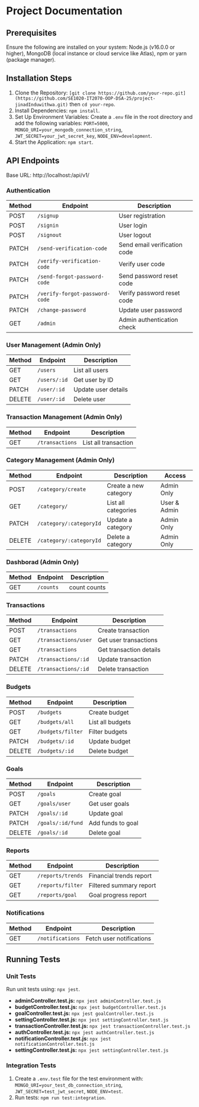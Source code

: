 # Project Documentation

## Prerequisites
Ensure the following are installed on your system: Node.js (v16.0.0 or higher), MongoDB (local instance or cloud service like Atlas), npm or yarn (package manager).

## Installation Steps
1. Clone the Repository: `[git clone https://github.com/your-repo.git](https://github.com/SE1020-IT2070-OOP-DSA-25/project-jinadInduwithwa.git)` then `cd your-repo`.
2. Install Dependencies: `npm install`.
3. Set Up Environment Variables: Create a `.env` file in the root directory and add the following variables: `PORT=5000`, `MONGO_URI=your_mongodb_connection_string`, `JWT_SECRET=your_jwt_secret_key`, `NODE_ENV=development`.
4. Start the Application: `npm start`.

## API Endpoints

Base URL: http://localhost:<port>/api/v1/
### Authentication
| Method | Endpoint                      | Description                     |
|--------|-------------------------------|---------------------------------|
| POST   | `/signup`                     | User registration               |
| POST   | `/signin`                     | User login                      |
| POST   | `/signout`                    | User logout                     |
| PATCH  | `/send-verification-code`     | Send email verification code    |
| PATCH  | `/verify-verification-code`   | Verify user code                |
| PATCH  | `/send-forgot-password-code`  | Send password reset code        |
| PATCH  | `/verify-forgot-password-code`| Verify password reset code      |
| PATCH  | `/change-password`            | Update user password            |
| GET    | `/admin`                      | Admin authentication check      |

### User Management (Admin Only)
| Method | Endpoint          | Description               |
|--------|-------------------|---------------------------|
| GET    | `/users`          | List all users            |
| GET    | `/users/:id`      | Get user by ID            |
| PATCH  | `/user/:id`       | Update user details       |
| DELETE | `/user/:id`       | Delete user               |

### Transaction Management (Admin Only)
| Method | Endpoint          | Description               |
|--------|-------------------|---------------------------|
| GET    | `/transactions`   | List all transaction      |

### Category Management (Admin Only)
| Method | Endpoint                     | Description               | Access        |
|--------|------------------------------|---------------------------|---------------|
| POST   | `/category/create`           | Create a new category     | Admin Only    |
| GET    | `/category/`                 | List all categories       | User & Admin  |
| PATCH  | `/category/:categoryId`      | Update a category         | Admin Only    |
| DELETE | `/category/:categoryId`      | Delete a category         | Admin Only    |



### Dashborad (Admin Only)
| Method | Endpoint          | Description               |
|--------|-------------------|---------------------------|
| GET    | `/counts`         | count counts              |


### Transactions
| Method | Endpoint                | Description               |
|--------|-------------------------|---------------------------|
| POST   | `/transactions`         | Create transaction        |
| GET    | `/transactions/user`    | Get user transactions     |
| GET    | `/transactions`         | Get transaction details   |
| PATCH  | `/transactions/:id`     | Update transaction        |
| DELETE | `/transactions/:id`     | Delete transaction        |

### Budgets
| Method | Endpoint              | Description           |
|--------|-----------------------|-----------------------|
| POST   | `/budgets`            | Create budget         |
| GET    | `/budgets/all`        | List all budgets      |
| GET    | `/budgets/filter`     | Filter budgets        |
| PATCH  | `/budgets/:id`        | Update budget         |
| DELETE | `/budgets/:id`        | Delete budget         |

### Goals
| Method | Endpoint              | Description           |
|--------|-----------------------|-----------------------|
| POST   | `/goals`              | Create goal           |
| GET    | `/goals/user`         | Get user goals        |
| PATCH  | `/goals/:id`          | Update goal           |
| PATCH  | `/goals/:id/fund`     | Add funds to goal     |
| DELETE | `/goals/:id`          | Delete goal           |

### Reports
| Method | Endpoint              | Description                   |
|--------|-----------------------|-------------------------------|
| GET    | `/reports/trends`     | Financial trends report       |
| GET    | `/reports/filter`     | Filtered summary report       |
| GET    | `/reports/goal`       | Goal progress report          |

### Notifications
| Method | Endpoint              | Description               |
|--------|-----------------------|---------------------------|
| GET    | `/notifications`      | Fetch user notifications  |

## Running Tests
### Unit Tests
Run unit tests using: `npx jest`.

- **adminController.test.js:** `npx jest adminController.test.js`
- **budgetController.test.js:** `npx jest budgetController.test.js`
- **goalController.test.js:** `npx jest goalController.test.js`
- **settingController.test.js:** `npx jest settingController.test.js`
- **transactionController.test.js:** `npx jest transactionController.test.js`
- **authController.test.js:** `npx jest authController.test.js`
- **notificationController.test.js:** `npx jest notificationController.test.js`
- **settingController.test.js:** `npx jest settingController.test.js`

### Integration Tests
1. Create a `.env.test` file for the test environment with: `MONGO_URI=your_test_db_connection_string`, `JWT_SECRET=test_jwt_secret`, `NODE_ENV=test`.
2. Run tests: `npm run test:integration`.


